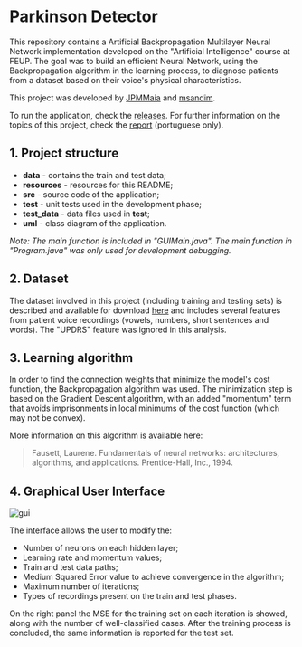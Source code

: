 # Parkinson Detector

This repository contains a Artificial Backpropagation Multilayer Neural Network implementation developed on the "Artificial Intelligence" course at FEUP.
The goal was to build an efficient Neural Network, using the Backpropagation algorithm in the learning process, to diagnose patients from a dataset based on their voice's physical characteristics.

This project was developed by [JPMMaia](https://github.com/JPMMaia) and [msandim](https://github.com/msandim).

To run the application, check the [releases](https://github.com/msandim/neural-net-iart/releases). For further information on the topics of this project, check the [report](https://github.com/msandim/neural-net-iart/raw/master/resources/report.pdf) (portuguese only).

## 1. Project structure

- **data** - contains the train and test data;
- **resources** - resources for this README;
- **src** - source code of the application;
- **test** - unit tests used in the development phase;
- **test_data** - data files used in **test**;
- **uml** - class diagram of the application.

*Note: The main function is included in "GUIMain.java". The main function in "Program.java" was only used for development debugging.*

## 2. Dataset

The dataset involved in this project (including training and testing sets) is described and available for download [here](https://archive.ics.uci.edu/ml/datasets/Parkinson+Speech+Dataset+with++Multiple+Types+of+Sound+Recordings) and includes several features from patient voice recordings (vowels, numbers, short sentences and words). The "UPDRS" feature was ignored in this analysis.

## 3. Learning algorithm

In order to find the connection weights that minimize the model's cost function, the Backpropagation algorithm was used. The minimization step is based on the Gradient Descent algorithm, with an added "momentum" term that avoids imprisonments in local minimums of the cost function (which may not be convex).

More information on this algorithm is available here:
> Fausett, Laurene. Fundamentals of neural networks: architectures, algorithms, and applications. Prentice-Hall, Inc., 1994.

## 4. Graphical User Interface

![gui](https://github.com/msandim/neural-net-iart/blob/master/resources/gui.png?raw=true)

The interface allows the user to modify the:
* Number of neurons on each hidden layer;
* Learning rate and momentum values;
* Train and test data paths;
* Medium Squared Error value to achieve convergence in the algorithm;
* Maximum number of iterations;
* Types of recordings present on the train and test phases.

On the right panel the MSE for the training set on each iteration is showed, along with the number of well-classified cases. After the training process is concluded, the same information is reported for the test set.
